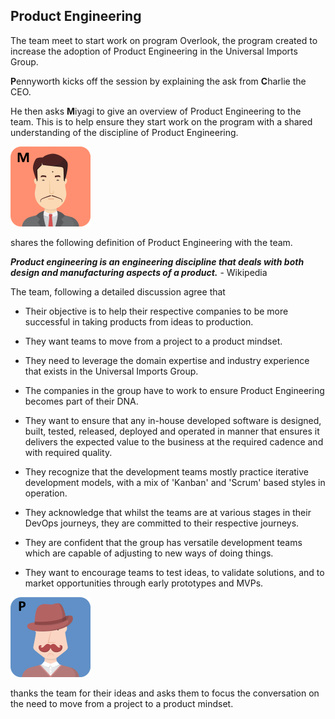 ## Product Engineering

The team meet to start work on program Overlook, the program created to increase the adoption of Product Engineering in the Universal Imports Group.

**P**ennyworth kicks off the session by explaining the ask from **C**harlie the CEO.

He then asks **M**iyagi to give an overview of Product Engineering to the team. This is to help ensure they start work on the program with a shared understanding of the discipline of Product Engineering.

![](assets/miyagi.png)

shares the following definition of Product Engineering with the team.

**_Product engineering is an engineering discipline that deals with both design and manufacturing aspects of a product._** - Wikipedia

The team, following a detailed discussion agree that

- Their objective is to help their respective companies to be more successful in taking products from ideas to production.

- They want teams to move from a project to a product mindset.

- They need to leverage the domain expertise and industry experience that exists in the Universal Imports Group.

- The companies in the group have to work to ensure Product Engineering becomes part of their DNA.

- They want to ensure that any in-house developed software is designed, built, tested, released, deployed and operated in manner that ensures it delivers the expected value to the business at the required cadence and with required quality.

- They recognize that the development teams mostly practice iterative development models, with a mix of 'Kanban' and 'Scrum' based styles in operation.

- They acknowledge that whilst the teams are at various stages in their DevOps journeys, they are committed to their respective journeys.

- They are confident that the group has versatile development teams which are capable of adjusting to new ways of doing things.

- They want to encourage teams to test ideas, to validate solutions, and to market opportunities through early prototypes and MVPs.

![](assets/pennyworth.png)

thanks the team for their ideas and asks them to focus the conversation on the need to move from a project to a product mindset.
